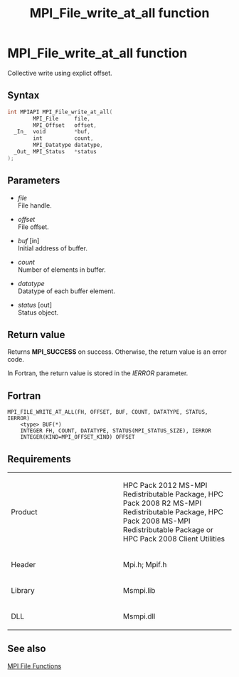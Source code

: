 ﻿---
title: MPI_File_write_at_all function
TOCTitle: MPI_File_write_at_all function
ms:assetid: c75996ae-57c7-42d2-b091-a68420d68f63
ms:mtpsurl: https://msdn.microsoft.com/en-us/library/Dn473365(v=VS.85)
ms:contentKeyID: 59360901
ms.date: 03/28/2018
mtps_version: v=VS.85
f1_keywords:
- MPI_FILE_WRITE_AT_ALL
- mpif/MPI_File_write_at_all
- mpi/MPI_FILE_WRITE_AT_ALL
dev_langs:
- C++
- C
---

# MPI\_File\_write\_at\_all function

Collective write using explict offset.

## Syntax

``` c++
int MPIAPI MPI_File_write_at_all(
        MPI_File     file,
        MPI_Offset   offset,
  _In_  void         *buf,
        int          count,
        MPI_Datatype datatype,
  _Out_ MPI_Status   *status
);
```

## Parameters

  - *file*  
    File handle.

  - *offset*  
    File offset.

  - *buf* \[in\]  
    Initial address of buffer.

  - *count*  
    Number of elements in buffer.

  - *datatype*  
    Datatype of each buffer element.

  - *status* \[out\]  
    Status object.

## Return value

Returns **MPI\_SUCCESS** on success. Otherwise, the return value is an error code.

In Fortran, the return value is stored in the *IERROR* parameter.

## Fortran

    MPI_FILE_WRITE_AT_ALL(FH, OFFSET, BUF, COUNT, DATATYPE, STATUS, IERROR)
        <type> BUF(*)
        INTEGER FH, COUNT, DATATYPE, STATUS(MPI_STATUS_SIZE), IERROR
        INTEGER(KIND=MPI_OFFSET_KIND) OFFSET

## Requirements

<table>
<colgroup>
<col style="width: 50%" />
<col style="width: 50%" />
</colgroup>
<tbody>
<tr class="odd">
<td><p>Product</p></td>
<td><p>HPC Pack 2012 MS-MPI Redistributable Package, HPC Pack 2008 R2 MS-MPI Redistributable Package, HPC Pack 2008 MS-MPI Redistributable Package or HPC Pack 2008 Client Utilities</p></td>
</tr>
<tr class="even">
<td><p>Header</p></td>
<td>Mpi.h;
Mpif.h</td>
</tr>
<tr class="odd">
<td><p>Library</p></td>
<td>Msmpi.lib</td>
</tr>
<tr class="even">
<td><p>DLL</p></td>
<td>Msmpi.dll</td>
</tr>
</tbody>
</table>


## See also

[MPI File Functions](mpi-file-functions.md)

